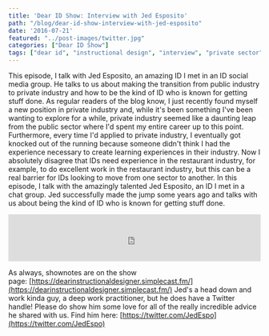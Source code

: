 ```yaml
---
title: 'Dear ID Show: Interview with Jed Esposito'
path: "/blog/dear-id-show-interview-with-jed-esposito"
date: '2016-07-21'
featured: "../post-images/twitter.jpg"
categories: ["Dear ID Show"]
tags: ["dear id", "instructional design", "interview", "private sector", "public sector"]
---
```


This episode, I talk with Jed Esposito, an amazing ID I met in an ID social media group. He talks to us about making the transition from public industry to private industry and how to be the kind of ID who is known for getting stuff done. As regular readers of the blog know, I just recently found myself a new position in private industry and, while it's been something I've been wanting to explore for a while, private industry seemed like a daunting leap from the public sector where I'd spent my entire career up to this point. Furthermore, every time I'd applied to private industry, I eventually got knocked out of the running because someone didn't think I had the experience necessary to create learning experiences in their industry. Now I absolutely disagree that IDs need experience in the restaurant industry, for example, to do excellent work in the restaurant industry, but this can be a real barrier for IDs looking to move from one sector to another. In this episode, I talk with the amazingly talented Jed Esposito, an ID I met in a chat group. Jed successfully made the jump some years ago and talks with us about being the kind of ID who is known for getting stuff done.

<iframe src="https://simplecast.com/e/38369?style=medium-light" width="100%" height="94px" frameborder="0" scrolling="no" seamless=""></iframe>

As always, shownotes are on the show page: [https://dearinstructionaldesigner.simplecast.fm/](https://dearinstructionaldesigner.simplecast.fm/) Jed's a head down and work kinda guy, a deep work practitioner, but he does have a Twitter handle! Please do show him some love for all of the really incredible advice he shared with us. Find him here: [https://twitter.com/JedEspo](https://twitter.com/JedEspo)
